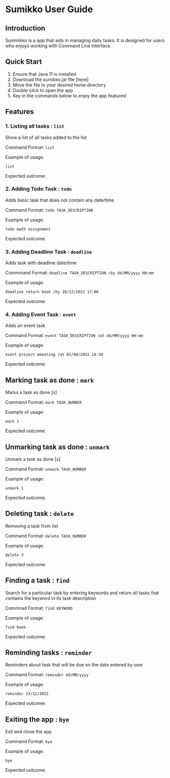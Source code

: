 # Sumikko User Guide

## Introduction

Summikko is a app that aids in managing daily tasks. It is designed for users who enjoys working with Command Line Interface. 

## Quick Start

1. Ensure that Java 11 is installed
2. Download the sumikko.jar file [here] 
3. Move the file to your desired home directory
4. Double click to open the app
5. Key in the commands below to enjoy the app features!


## Features 

### 1. Listing all tasks : `list`

Show a list of all tasks added to the list

Command Format: `list`

Example of usage: 

`list`

Expected outcome:



### 2. Adding Todo Task : `todo`

Adds basic task that does not contain any date/time

Command Format: `todo TASK_DESCRIPTION`

Example of usage: 

`todo math assignment`

Expected outcome:


### 3. Adding Deadline Task : `deadline`

Adds task with deadline date/time

Commmand Format: `deadline TASK_DESCRIPTION /by dd/MM/yyyy HH:mm`

Example of usage: 

`deadline return book /by 10/12/2022 17:00`

Expected outcome:


### 4. Adding Event Task : `event`

Adds an event task 

Command Format: `event TASK_DESCRIPTION /at dd/MM/yyyy HH:mm`

Example of usage: 

`event project meeeting /at 02/08/2022 14:30`

Expected outcome:



## Marking task as done : `mark`

Marks a task as done [x]

Command Format: `mark TASK_NUMBER`

Example of usage: 

`mark 1`

Expected outcome:


## Unmarking task as done : `unmark`

Unmark a task as done [x]

Command Format: `unmark TASK_NUMBER`

Example of usage: 

`unmark 1`

Expected outcome:


## Deleting task : `delete`

Removing a task from list

Command Format: `delete TASK_NUMBER`

Example of usage: 

`delete 3`

Expected outcome:


## Finding a task : `find`

Search for a particular task by entering keywords and return all tasks that contains the keyword in its task description

Commnad Format: `find KEYWORD`

Example of usage: 

`find book`

Expected outcome:


## Reminding tasks : `reminder`

Reminders about task that will be due on the date entered by user

Command Format: `reminder dd/MM/yyyy`

Example of usage: 

`reminder 13/12/2022`

Expected outcome:


## Exiting the app : `bye`

Exit and close the app

Command Format: `bye`

Example of usage: 

`bye`

Expected outcome:



